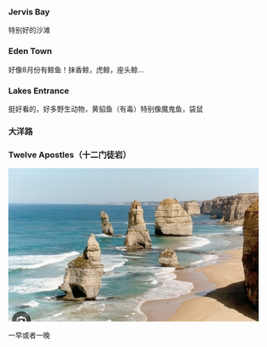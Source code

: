 ### Jervis Bay

特别好的沙滩



### Eden Town

好像8月份有鲸鱼！抹香鲸，虎鲸，座头鲸...

### Lakes Entrance

挺好看的，好多野生动物，黄貂鱼（有毒）特别像魔鬼鱼，袋鼠

### 大洋路

### Twelve Apostles（十二门徒岩）

![image-20240626222503431](assets/image-20240626222503431.png)

一早或者一晚